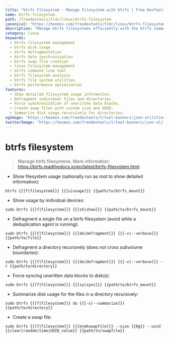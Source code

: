 ```yaml
---
title: "btrfs Filesystem - Manage Filesystem with btrfs | Free DevTools"
name: btrfs-filesystem
path: /freedevtools/tldr/linux/btrfs-filesystem
canonical: "https://hexmos.com/freedevtools/tldr/linux/btrfs-filesystem/"
description: "Manage btrfs filesystems efficiently with the btrfs command.  Show usage, defragment files and directories, force sync data, and create swap files. Free online tool, no registration required."
category: linux
keywords:
  - btrfs filesystem management
  - btrfs disk usage
  - btrfs defragmentation
  - btrfs data synchronization
  - btrfs swap file creation
  - linux filesystem management
  - btrfs command line tool
  - btrfs filesystem analysis
  - btrfs file system utilities
  - btrfs performance optimization
features:
  - Show detailed filesystem usage information.
  - Defragment individual files and directories.
  - Force synchronization of unwritten data blocks.
  - Create swap files with custom size and UUID.
  - Summarize disk usage recursively for directories.
ogImage: "https://hexmos.com/freedevtools/t/tool-banners/json-utilities-banner.png"
twitterImage: "https://hexmos.com/freedevtools/t/tool-banners/json-utilities-banner.png"
---
```


# btrfs filesystem

> Manage btrfs filesystems.
> More information: <https://btrfs.readthedocs.io/en/latest/btrfs-filesystem.html>.

- Show filesystem usage (optionally run as root to show detailed information):

`btrfs {{[f|filesystem]}} {{[u|usage]}} {{path/to/btrfs_mount}}`

- Show usage by individual devices:

`sudo btrfs {{[f|filesystem]}} {{[sh|show]}} {{path/to/btrfs_mount}}`

- Defragment a single file on a btrfs filesystem (avoid while a deduplication agent is running):

`sudo btrfs {{[f|filesystem]}} {{[de|defragment]}} {{[-v|--verbose]}} {{path/to/file}}`

- Defragment a directory recursively (does not cross subvolume boundaries):

`sudo btrfs {{[f|filesystem]}} {{[de|defragment]}} {{[-v|--verbose]}} -r {{path/to/directory}}`

- Force syncing unwritten data blocks to disk(s):

`sudo btrfs {{[f|filesystem]}} {{[sy|sync]}} {{path/to/btrfs_mount}}`

- Summarize disk usage for the files in a directory recursively:

`sudo btrfs {{[f|filesystem]}} du {{[-s|--summarize]}} {{path/to/directory}}`

- Create a swap file:

`sudo btrfs {{[f|filesystem]}} {{[m|mkswapfile]}} --size {{8g}} --uuid {{clear|random|time|UUID_value}} {{path/to/swapfile}}`
